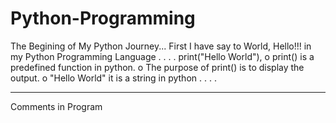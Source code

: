 # Python-Programming
The Begining of My Python Journey...
First I have say to World, Hello!!! in my Python Programming Language
.
.
.
.
print("Hello World"),
o print() is a predefined function in python.
o The purpose of print() is to display the output. 
o "Hello World" it is a string in python
.
.
.
.
******************************************************
Comments in Program
